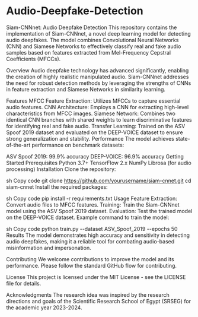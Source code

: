 # Audio-Deepfake-Detection
Siam-CNNnet: Audio Deepfake Detection
This repository contains the implementation of Siam-CNNnet, a novel deep learning model for detecting audio deepfakes. The model combines Convolutional Neural Networks (CNN) and Siamese Networks to effectively classify real and fake audio samples based on features extracted from Mel-Frequency Cepstral Coefficients (MFCCs).

Overview
Audio deepfake technology has advanced significantly, enabling the creation of highly realistic manipulated audio. Siam-CNNnet addresses the need for robust detection methods by leveraging the strengths of CNNs in feature extraction and Siamese Networks in similarity learning.

Features
MFCC Feature Extraction: Utilizes MFCCs to capture essential audio features.
CNN Architecture: Employs a CNN for extracting high-level characteristics from MFCC images.
Siamese Network: Combines two identical CNN branches with shared weights to learn discriminative features for identifying real and fake audio.
Transfer Learning: Trained on the ASV Spoof 2019 dataset and evaluated on the DEEP-VOICE dataset to ensure strong generalization and stability.
Performance
The model achieves state-of-the-art performance on benchmark datasets:

ASV Spoof 2019: 99.9% accuracy
DEEP-VOICE: 96.9% accuracy
Getting Started
Prerequisites
Python 3.7+
TensorFlow 2.x
NumPy
Librosa (for audio processing)
Installation
Clone the repository:

sh
Copy code
git clone https://github.com/yourusername/siam-cnnet.git
cd siam-cnnet
Install the required packages:

sh
Copy code
pip install -r requirements.txt
Usage
Feature Extraction: Convert audio files to MFCC features.
Training: Train the Siam-CNNnet model using the ASV Spoof 2019 dataset.
Evaluation: Test the trained model on the DEEP-VOICE dataset.
Example command to train the model:

sh
Copy code
python train.py --dataset ASV_Spoof_2019 --epochs 50
Results
The model demonstrates high accuracy and sensitivity in detecting audio deepfakes, making it a reliable tool for combating audio-based misinformation and impersonation.

Contributing
We welcome contributions to improve the model and its performance. Please follow the standard GitHub flow for contributing.

License
This project is licensed under the MIT License - see the LICENSE file for details.

Acknowledgments
The research idea was inspired by the research directions and goals of the Scientific Research School of Egypt (SRSEG) for the academic year 2023-2024.

